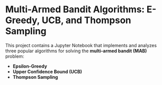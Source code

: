 # Multi-Armed Bandit Algorithms: E-Greedy, UCB, and Thompson Sampling

This project contains a Jupyter Notebook that implements and analyzes three popular algorithms for solving the **multi-armed bandit (MAB)** problem:

- **Epsilon-Greedy**
- **Upper Confidence Bound (UCB)**
- **Thompson Sampling**
